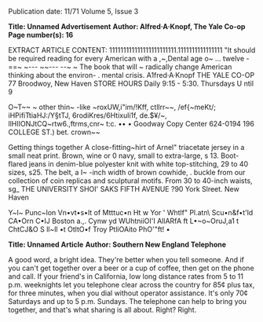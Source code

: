 Publication date: 11/71
Volume 5, Issue 3

**Title: Unnamed Advertisement**
**Author: Alfred·A·Knopf, The Yale Co-op**
**Page number(s): 16**

EXTRACT ARTICLE CONTENT:
111111111111111111111111.1111111111111111 
"It should be required reading 
for every American 
with a ,~,Dental age o~ 
... 
twelve -==~ ~--- ~~---
--~ 
~ 
The book that will ~ 
radically change 
American thinking 
about the environ-
. 
mental crisis. 
A1fred·A·Knopf 
THE YALE CO-OP 
77 Broodwoy, New Haven 
STORE HOURS 
Daily 9:15 -
5:30. Thursdays U ntil 9



O~T~~ 
~ other thin~ -like 
~roxUW,i"im/!Kff, ctllrr~~, 
/ef{~meKt/; iHPifiTtiaHJ:/Y§tTJ, 
6rodiKres/6Htixuli1f, de.$¥/~, 
llHIIONJtCQ~rtw6.,ftrms,cnr~ t:c. •• • 
Goodway Copy Center 624-0194 
196 COLLEGE ST.) bet. crown~~


Getting things 
together 
A close-fitting~hirt of Arnel" 
triacetate jersey in a small neat 
print. Brown, wine or 
0 
navy, small to extra-large, s 13. 
Boot-flared jeans in denim-blue 
polyester knit with white top-stitching, 
29 to 40 sizes, s25. The belt, a 
I~ -inch width of brown cowhide, . 
buckle from our collection of coin 
replicas and sculptural motifs. 
From 30 to 40-inch waists, sg_ 
THE UNIVERSITY SHOI' 
SAKS FIFTH AVENUE 
?90 York Slreet. New Haven


Y~l~ 
Punc~lon 
Vn•vt•s•lt of Mtttuc•n 
Ht w Yor ' 
Whtlf" Pl.atn\ 
Scu•n&f•t'ld 
CA•Orn C•IJ 
Boston 
a.,. Cynw yd 
WUhtniiOI'I 
AllARfA 
ft L•~o~OruJ,a1 t 
ChtCJ&O 
S ll~ll •t 
OtltO•f 
Troy 
PtliOAito 
PhO'"ft! •


**Title: Unnamed Article**
**Author: Southern New England Telephone**

A good word, a bright idea. They're better when you 
tell someone. And if you can't get together over a beer 
or a cup of coffee, then get on the phone and call. 
If your friend's in California, low long distance rates 
from 5 to 11 p.m. weeknights let you telephone clear 
across the country for 85¢ plus tax, for three minutes, 
when you dial without operator assistance. It's only 
70¢ Saturdays and up to 5 p.m. Sundays. 
The telephone can help to bring you together, and 
that's what sharing is all about. Right? Right.